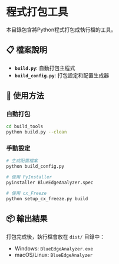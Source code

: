 # 程式打包工具

本目錄包含將Python程式打包成執行檔的工具。

## 📋 檔案說明

- **`build.py`**: 自動打包主程式
- **`build_config.py`**: 打包設定和配置生成器

## 🚀 使用方法

### 自動打包
```bash
cd build_tools
python build.py --clean
```

### 手動設定
```bash
# 生成配置檔案
python build_config.py

# 使用 PyInstaller
pyinstaller BlueEdgeAnalyzer.spec

# 使用 cx_Freeze  
python setup_cx_freeze.py build
```

## 📦 輸出結果

打包完成後，執行檔會放在 `dist/` 目錄中：
- Windows: `BlueEdgeAnalyzer.exe`
- macOS/Linux: `BlueEdgeAnalyzer`

